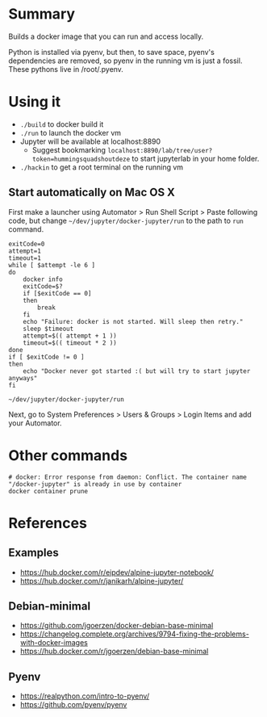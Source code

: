 # Summary

Builds a docker image that you can run and access locally. 

Python is installed via pyenv, but then, to save space, pyenv's dependencies are removed, so pyenv in the 
running vm is just a fossil. These pythons live in /root/.pyenv.

# Using it

* `./build` to docker build it
* `./run` to launch the docker vm
* Jupyter will be available at localhost:8890
    * Suggest bookmarking `localhost:8890/lab/tree/user?token=hummingsquadshoutdeze` to start jupyterlab in your home folder.
* `./hackin` to get a root terminal on the running vm

## Start automatically on Mac OS X

First make a launcher using Automator > Run Shell Script > Paste following code, but change 
`~/dev/jupyter/docker-jupyter/run` to the path to `run` command.

    exitCode=0
    attempt=1
    timeout=1
    while [ $attempt -le 6 ]
    do
        docker info
        exitCode=$?
        if [$exitCode == 0]
        then
            break
        fi
        echo "Failure: docker is not started. Will sleep then retry."
        sleep $timeout
        attempt=$(( attempt + 1 ))
        timeout=$(( timeout * 2 ))
    done
    if [ $exitCode != 0 ]
    then
        echo "Docker never got started :( but will try to start jupyter anyways"
    fi
    
    ~/dev/jupyter/docker-jupyter/run

Next, go to System Preferences > Users & Groups > Login Items and add your Automator.

# Other commands

`# docker: Error response from daemon: Conflict. The container name "/docker-jupyter" is already in use by container`  
`docker container prune`

# References

## Examples

* https://hub.docker.com/r/eipdev/alpine-jupyter-notebook/
* https://hub.docker.com/r/janikarh/alpine-jupyter/

## Debian-minimal 

* https://github.com/jgoerzen/docker-debian-base-minimal
* https://changelog.complete.org/archives/9794-fixing-the-problems-with-docker-images
* https://hub.docker.com/r/jgoerzen/debian-base-minimal

## Pyenv

* https://realpython.com/intro-to-pyenv/
* https://github.com/pyenv/pyenv
